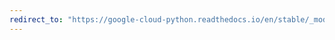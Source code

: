 ```yaml
---
redirect_to: "https://google-cloud-python.readthedocs.io/en/stable/_modules/google/cloud/bigquery/external_config.html"
---
```

